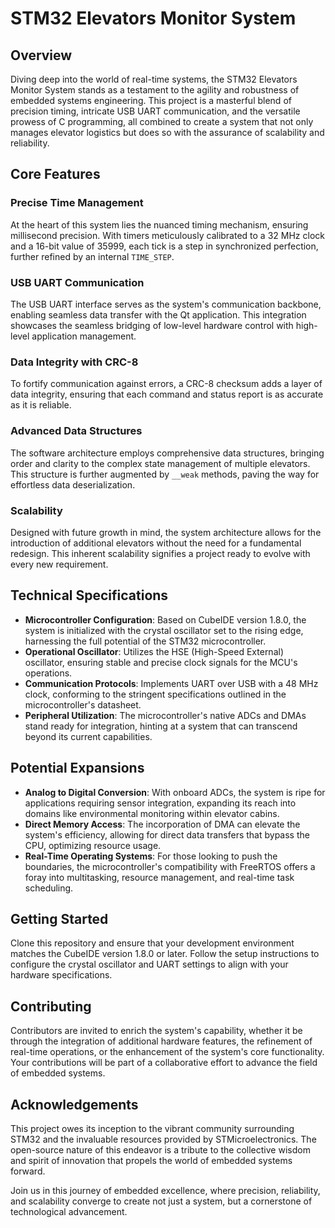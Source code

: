 # STM32 Elevators Monitor System

## Overview
Diving deep into the world of real-time systems, the STM32 Elevators Monitor System stands as a testament to the agility and robustness of embedded systems engineering. This project is a masterful blend of precision timing, intricate USB UART communication, and the versatile prowess of C programming, all combined to create a system that not only manages elevator logistics but does so with the assurance of scalability and reliability.

## Core Features

### Precise Time Management
At the heart of this system lies the nuanced timing mechanism, ensuring millisecond precision. With timers meticulously calibrated to a 32 MHz clock and a 16-bit value of 35999, each tick is a step in synchronized perfection, further refined by an internal `TIME_STEP`.

### USB UART Communication
The USB UART interface serves as the system's communication backbone, enabling seamless data transfer with the Qt application. This integration showcases the seamless bridging of low-level hardware control with high-level application management.

### Data Integrity with CRC-8
To fortify communication against errors, a CRC-8 checksum adds a layer of data integrity, ensuring that each command and status report is as accurate as it is reliable.

### Advanced Data Structures
The software architecture employs comprehensive data structures, bringing order and clarity to the complex state management of multiple elevators. This structure is further augmented by `__weak` methods, paving the way for effortless data deserialization.

### Scalability
Designed with future growth in mind, the system architecture allows for the introduction of additional elevators without the need for a fundamental redesign. This inherent scalability signifies a project ready to evolve with every new requirement.

## Technical Specifications

- **Microcontroller Configuration**: Based on CubeIDE version 1.8.0, the system is initialized with the crystal oscillator set to the rising edge, harnessing the full potential of the STM32 microcontroller.
- **Operational Oscillator**: Utilizes the HSE (High-Speed External) oscillator, ensuring stable and precise clock signals for the MCU's operations.
- **Communication Protocols**: Implements UART over USB with a 48 MHz clock, conforming to the stringent specifications outlined in the microcontroller's datasheet.
- **Peripheral Utilization**: The microcontroller's native ADCs and DMAs stand ready for integration, hinting at a system that can transcend beyond its current capabilities.

## Potential Expansions

- **Analog to Digital Conversion**: With onboard ADCs, the system is ripe for applications requiring sensor integration, expanding its reach into domains like environmental monitoring within elevator cabins.
- **Direct Memory Access**: The incorporation of DMA can elevate the system's efficiency, allowing for direct data transfers that bypass the CPU, optimizing resource usage.
- **Real-Time Operating Systems**: For those looking to push the boundaries, the microcontroller's compatibility with FreeRTOS offers a foray into multitasking, resource management, and real-time task scheduling.

## Getting Started

Clone this repository and ensure that your development environment matches the CubeIDE version 1.8.0 or later. Follow the setup instructions to configure the crystal oscillator and UART settings to align with your hardware specifications.

## Contributing

Contributors are invited to enrich the system's capability, whether it be through the integration of additional hardware features, the refinement of real-time operations, or the enhancement of the system's core functionality. Your contributions will be part of a collaborative effort to advance the field of embedded systems.

## Acknowledgements

This project owes its inception to the vibrant community surrounding STM32 and the invaluable resources provided by STMicroelectronics. The open-source nature of this endeavor is a tribute to the collective wisdom and spirit of innovation that propels the world of embedded systems forward.

Join us in this journey of embedded excellence, where precision, reliability, and scalability converge to create not just a system, but a cornerstone of technological advancement.

